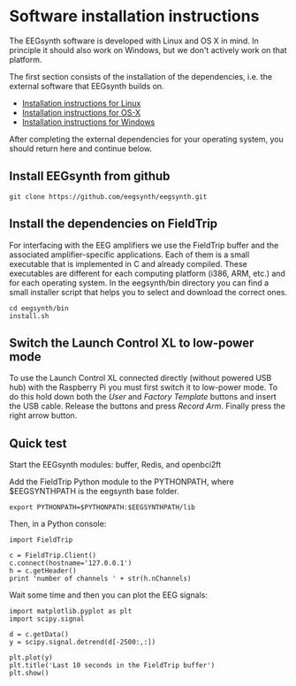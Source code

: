 # Software installation instructions

The EEGsynth software is developed with Linux and OS X in mind. In principle it should also work on Windows, but we don't actively work on that platform.

The first section consists of the installation of the dependencies, i.e. the external software that EEGsynth builds on.

  * [Installation instructions for Linux](installation-linux.md)
  * [Installation instructions for OS-X](installation-osx.md)
  * [Installation instructions for Windows](installation-windows.md)

After completing the external dependencies for your operating system, you should return here and continue below.

## Install EEGsynth from github

```
git clone https://github.com/eegsynth/eegsynth.git
```

## Install the dependencies on FieldTrip

For interfacing with the EEG amplifiers we use the FieldTrip buffer and the associated amplifier-specific applications. Each of them is a small executable that is implemented in C and already compiled. These executables are different for each computing platform (i386, ARM, etc.) and for each operating system. In the eegsynth/bin directory you can find a small installer script that helps you to select and download the correct ones.

```
cd eegsynth/bin
install.sh
```

## Switch the Launch Control XL to low-power mode

To use the Launch Control XL connected directly (without powered USB hub) with the Raspberry Pi you must first switch it to low-power mode. To do this hold down both the *User* and *Factory Template* buttons and insert the USB cable. Release the buttons and press *Record Arm*. Finally press the right arrow button.


## Quick test

Start the EEGsynth modules: buffer, Redis, and openbci2ft

Add the FieldTrip Python module to the PYTHONPATH, where $EEGSYNTHPATH is the eegsynth base folder.
```
export PYTHONPATH=$PYTHONPATH:$EEGSYNTHPATH/lib
```

Then, in a Python console:
```
import FieldTrip

c = FieldTrip.Client()
c.connect(hostname='127.0.0.1')
h = c.getHeader()
print 'number of channels ' + str(h.nChannels)
```

Wait some time and then you can plot the EEG signals:
```
import matplotlib.pyplot as plt
import scipy.signal

d = c.getData()
y = scipy.signal.detrend(d[-2500:,:])

plt.plot(y)
plt.title('Last 10 seconds in the FieldTrip buffer')
plt.show()
```
